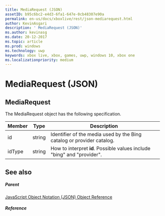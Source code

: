 ```yaml
---
title: MediaRequest (JSON)
assetID: b95c6bc2-e4d3-6fa1-647e-0cb48307e90a
permalink: en-us/docs/xboxlive/rest/json-mediarequest.html
author: KevinAsgari
description: ' MediaRequest (JSON)'
ms.author: kevinasg
ms.date: 20-12-2017
ms.topic: article
ms.prod: windows
ms.technology: uwp
keywords: xbox live, xbox, games, uwp, windows 10, xbox one
ms.localizationpriority: medium
---
```



# MediaRequest (JSON)
 
<a id="ID4EO"></a>

 
## MediaRequest
 
The MediaRequest object has the following specification.
 
| Member| Type| Description| 
| --- | --- | --- | 
| id| string| Identifier of the media used by the Bing catalog or provider catalog.| 
| idType| string| How to interpret <b>id</b>. Possible values include "bing" and "provider".| 
  
<a id="ID4E2B"></a>

 
## See also
 
<a id="ID4E4B"></a>

 
##### Parent 

[JavaScript Object Notation (JSON) Object Reference](atoc-xboxlivews-reference-json.md)

  
<a id="ID4EJC"></a>

 
##### Reference   
